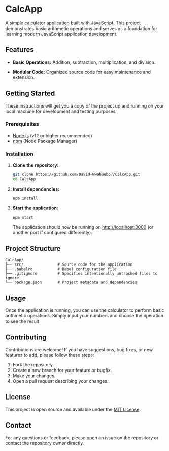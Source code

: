 # CalcApp

A simple calculator application built with JavaScript. This project demonstrates basic arithmetic operations and serves as a foundation for learning modern JavaScript application development.

## Features

- **Basic Operations:** Addition, subtraction, multiplication, and division.

- **Modular Code:** Organized source code for easy maintenance and extension.

## Getting Started

These instructions will get you a copy of the project up and running on your local machine for development and testing purposes.

### Prerequisites

- [Node.js](https://nodejs.org/) (v12 or higher recommended)
- [npm](https://www.npmjs.com/) (Node Package Manager)

### Installation

1. **Clone the repository:**

   ```bash
   git clone https://github.com/David-Nwabuebo7/CalcApp.git
   cd CalcApp
   ```

2. **Install dependencies:**

   ```bash
   npm install
   ```

3. **Start the application:**

   ```bash
   npm start
   ```

   The application should now be running on [http://localhost:3000](http://localhost:3000) (or another port if configured differently).

## Project Structure

```plaintext
CalcApp/
├── src/               # Source code for the application
├── .babelrc           # Babel configuration file
├── .gitignore         # Specifies intentionally untracked files to ignore
└── package.json       # Project metadata and dependencies
```

## Usage

Once the application is running, you can use the calculator to perform basic arithmetic operations. Simply input your numbers and choose the operation to see the result.

## Contributing

Contributions are welcome! If you have suggestions, bug fixes, or new features to add, please follow these steps:

1. Fork the repository.
2. Create a new branch for your feature or bugfix.
3. Make your changes.
4. Open a pull request describing your changes.

## License

This project is open source and available under the [MIT License](LICENSE).

## Contact

For any questions or feedback, please open an issue on the repository or contact the repository owner directly.

